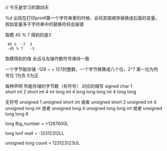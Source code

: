 // 今天是学习的第四天

%d 出现在打印printf第一个字符串里的时候，会将其按顺序替换成后面的变量， 假如变量多于字符串中的替换符将会报错

取模  45 % 7   得到的是3  

     45 %  -7  3
     -45 % 7   -3

取模得到的值  永远与左操作数符号保持一致

一个字节能存储 -128 ~ + 127的整数，一个字节换算成八个位，2^7   第一位为符号位 1为负 0为正


每种声明 所能存储的字节数（有符号）
                              对应的缩写
signed char         1             
short int           2           short
int                 4           int
long int            4           long
long long int       4           long long


无符号
unsigned            1
unsigned short int  或者 unsigned short 2
unsigned  int       4
unsigned  long int  或者 unsigned long 4
unsigned  long long int 或者 unsigned long long  8

long Big_number = +1287600L

long lonf reall = -12312312LL

unsigned long count = 123123123UL